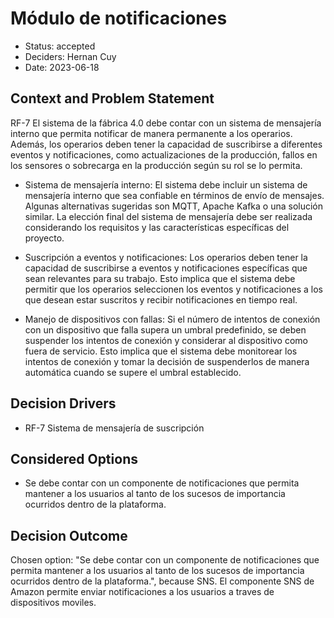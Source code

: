# Módulo de notificaciones

* Status: accepted
* Deciders: Hernan Cuy
* Date: 2023-06-18

## Context and Problem Statement

RF-7 El sistema de la fábrica 4.0 debe contar con un sistema de mensajería interno que permita notificar de manera permanente a los operarios. Además, los operarios deben tener la capacidad de suscribirse a diferentes eventos y notificaciones, como actualizaciones de la producción, fallos en los sensores o sobrecarga en la producción según su rol se lo permita.

-	Sistema de mensajería interno: El sistema debe incluir un sistema de mensajería interno que sea confiable en términos de envío de mensajes. Algunas alternativas sugeridas son MQTT, Apache Kafka o una solución similar. La elección final del sistema de mensajería debe ser realizada considerando los requisitos y las características específicas del proyecto.

-	Suscripción a eventos y notificaciones: Los operarios deben tener la capacidad de suscribirse a eventos y notificaciones específicas que sean relevantes para su trabajo. Esto implica que el sistema debe permitir que los operarios seleccionen los eventos y notificaciones a los que desean estar suscritos y recibir notificaciones en tiempo real.

-	Manejo de dispositivos con fallas: Si el número de intentos de conexión con un dispositivo que falla supera un umbral predefinido, se deben suspender los intentos de conexión y considerar al dispositivo como fuera de servicio. Esto implica que el sistema debe monitorear los intentos de conexión y tomar la decisión de suspenderlos de manera automática cuando se supere el umbral establecido.

## Decision Drivers

* RF-7 Sistema de mensajería de suscripción

## Considered Options

* Se debe contar con un componente de notificaciones que permita mantener a los usuarios al tanto de los sucesos de importancia ocurridos dentro de la plataforma.

## Decision Outcome

Chosen option: "Se debe contar con un componente de notificaciones que permita mantener a los usuarios al tanto de los sucesos de importancia ocurridos dentro de la plataforma.", because SNS. El componente SNS de Amazon permite enviar notificaciones a los usuarios a traves de dispositivos moviles.

